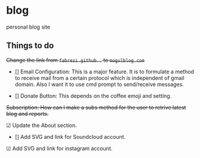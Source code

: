 # blog
personal blog site


## Things to do

~~Change the link from `fabrezi.github..` to `mogulblog.com`~~

- [] Email Configuration: This is a major feature. It is to formulate a method
to receive mail from a certain protocol which is independent of gmail domain.
Also I want it to use cmd prompt to send/receive messages.

- [] Donate Button: This depends on the coffee emoji and setting.

~~Subscription: How can I make a subs method for the user to retrive latest blog and reports.~~

 &#x2611; Update the About section.

-  [] Add SVG and link for Soundcloud account.

  &#x2611; Add SVG and link for instagram account.